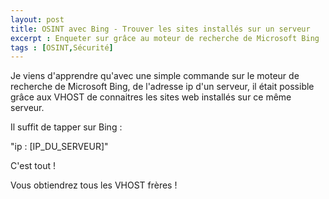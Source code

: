```yaml
---
layout: post
title: OSINT avec Bing - Trouver les sites installés sur un serveur
excerpt : Enqueter sur grâce au moteur de recherche de Microsoft Bing
tags : [OSINT,Sécurité]
---
```


Je viens d'apprendre qu'avec une simple commande sur le moteur de recherche de Microsoft Bing, de l'adresse ip d'un serveur, il était possible grâce aux VHOST de connaitres les sites web installés sur ce même serveur.

Il suffit de tapper sur Bing :

"ip : [IP_DU_SERVEUR]"

C'est tout ! 

Vous obtiendrez tous les VHOST frères !

